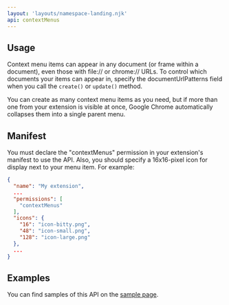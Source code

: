 ```yaml
---
layout: 'layouts/namespace-landing.njk'
api: contextMenus
---
```


## Usage

Context menu items can appear in any document (or frame within a document), even those with file://
or chrome:// URLs. To control which documents your items can appear in, specify the
documentUrlPatterns field when you call the `create()` or `update()` method.

You can create as many context menu items as you need, but if more than one from your extension is
visible at once, Google Chrome automatically collapses them into a single parent menu.

## Manifest

You must declare the "contextMenus" permission in your extension's manifest to use the API. Also,
you should specify a 16x16-pixel icon for display next to your menu item. For example:

```json
{
  "name": "My extension",
  ...
  "permissions": [
    "contextMenus"
  ],
  "icons": {
    "16": "icon-bitty.png",
    "48": "icon-small.png",
    "128": "icon-large.png"
  },
  ...
}
```

## Examples

You can find samples of this API on the [sample page][1].

[1]: /docs/extensions/samples#search:contextMenus
